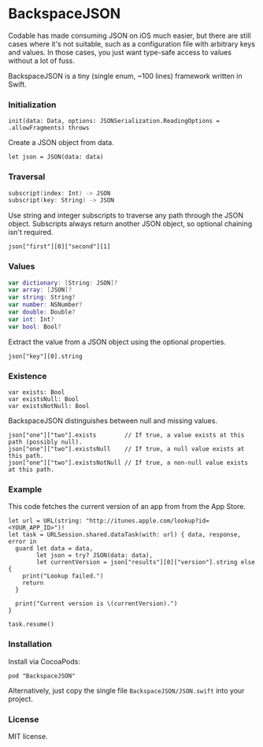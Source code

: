 # BackspaceJSON

Codable has made consuming JSON on iOS much easier, but there are still cases where it's not suitable, such as a configuration file with arbitrary keys and values. In those cases, you just want type-safe access to values without a lot of fuss.

BackspaceJSON is a tiny (single enum, ~100 lines) framework written in Swift.

### Initialization

```
init(data: Data, options: JSONSerialization.ReadingOptions = .allowFragments) throws
```

Create a JSON object from data.

```
let json = JSON(data: data)
```

### Traversal

```swift
subscript(index: Int) -> JSON
subscript(key: String) -> JSON
```

Use string and integer subscripts to traverse any path through the JSON object. Subscripts always return another JSON object, so optional chaining isn't required.

```
json["first"][0]["second"][1]
```

### Values

```swift
var dictionary: [String: JSON]?
var array: [JSON]?
var string: String?
var number: NSNumber?
var double: Double?
var int: Int?
var bool: Bool?
```

Extract the value from a JSON object using the optional properties.

```
json["key"][0].string
```

### Existence

```
var exists: Bool
var existsNull: Bool
var existsNotNull: Bool
```

BackspaceJSON distinguishes between null and missing values.

```
json["one"]["two"].exists        // If true, a value exists at this path (possibly null).
json["one"]["two"].existsNull    // If true, a null value exists at this path.
json["one"]["two"].existsNotNull // If true, a non-null value exists at this path.
```

### Example

This code fetches the current version of an app from from the App Store.

```
let url = URL(string: "http://itunes.apple.com/lookup?id=<YOUR_APP_ID>")!
let task = URLSession.shared.dataTask(with: url) { data, response, error in
  guard let data = data,
        let json = try? JSON(data: data),
        let currentVersion = json["results"][0]["version"].string else {
    print("Lookup failed.")
    return
  }

  print("Current version is \(currentVersion).")
}

task.resume()
```

### Installation

Install via CocoaPods:

```
pod "BackspaceJSON"
```

Alternatively, just copy the single file `BackspaceJSON/JSON.swift` into your project.

### License

MIT license.
